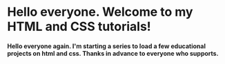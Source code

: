 # Hello everyone. Welcome to my HTML and CSS tutorials!
#### Hello everyone again. I'm starting a series to load a few educational projects on html and css. Thanks in advance to everyone who supports.

